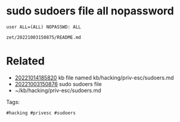 # sudo sudoers file all nopassword
```
user ALL=(ALL) NOPASSWD: ALL
```

` zet/20221003150875/README.md `

# Related

- [20221014185820](/zet/20221014185820/README.md) kb file named kb/hacking/priv-esc/sudoers.md
- [20221003150876](/zet/20221003150876/README.md) sudo sudoers file
- ~/kb/hacking/priv-esc/sudoers.md

Tags:

    #hacking #privesc #sudoers 

